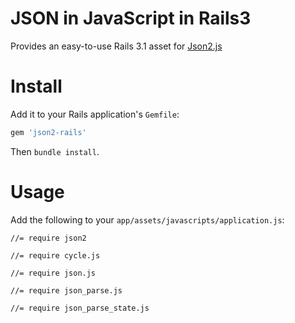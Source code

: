 # JSON in JavaScript in Rails3

Provides an easy-to-use Rails 3.1 asset for [Json2.js](https://github.com/douglascrockford/JSON-js)

# Install

Add it to your Rails application's `Gemfile`:

```ruby
gem 'json2-rails'
```

Then `bundle install`.


# Usage

Add the following to your `app/assets/javascripts/application.js`:

    //= require json2

    //= require cycle.js

    //= require json.js

    //= require json_parse.js

    //= require json_parse_state.js
